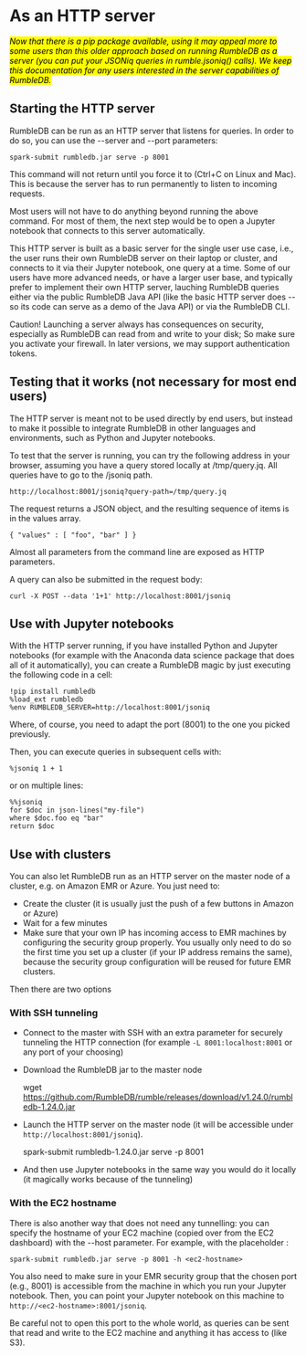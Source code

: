 # As an HTTP server

_<mark style="color:$warning;">Now that there is a pip package available, using it may appeal more to some users than this older approach based on running RumbleDB as a server (you can put your JSONiq queries in rumble.jsoniq() calls). We keep this documentation for any users interested in the server capabilities of RumbleDB.</mark>_

## Starting the HTTP server

RumbleDB can be run as an HTTP server that listens for queries. In order to do so, you can use the --server and --port parameters:

```
spark-submit rumbledb.jar serve -p 8001
```

This command will not return until you force it to (Ctrl+C on Linux and Mac). This is because the server has to run permanently to listen to incoming requests.

Most users will not have to do anything beyond running the above command. For most of them, the next step would be to open a Jupyter notebook that connects to this server automatically.

This HTTP server is built as a basic server for the single user use case, i.e., the user runs their own RumbleDB server on their laptop or cluster, and connects to it via their Jupyter notebook, one query at a time. Some of our users have more advanced needs, or have a larger user base, and typically prefer to implement their own HTTP server, lauching RumbleDB queries either via the public RumbleDB Java API (like the basic HTTP server does -- so its code can serve as a demo of the Java API) or via the RumbleDB CLI.

Caution! Launching a server always has consequences on security, especially as RumbleDB can read from and write to your disk; So make sure you activate your firewall. In later versions, we may support authentication tokens.

## Testing that it works (not necessary for most end users)

The HTTP server is meant not to be used directly by end users, but instead to make it possible to integrate RumbleDB in other languages and environments, such as Python and Jupyter notebooks.

To test that the server is running, you can try the following address in your browser, assuming you have a query stored locally at /tmp/query.jq. All queries have to go to the /jsoniq path.

```
http://localhost:8001/jsoniq?query-path=/tmp/query.jq
```

The request returns a JSON object, and the resulting sequence of items is in the values array.

```
{ "values" : [ "foo", "bar" ] }
```

Almost all parameters from the command line are exposed as HTTP parameters.

A query can also be submitted in the request body:

```
curl -X POST --data '1+1' http://localhost:8001/jsoniq
```

## Use with Jupyter notebooks

With the HTTP server running, if you have installed Python and Jupyter notebooks (for example with the Anaconda data science package that does all of it automatically), you can create a RumbleDB magic by just executing the following code in a cell:

```
!pip install rumbledb
%load_ext rumbledb
%env RUMBLEDB_SERVER=http://localhost:8001/jsoniq
```

Where, of course, you need to adapt the port (8001) to the one you picked previously.

Then, you can execute queries in subsequent cells with:

```
%jsoniq 1 + 1
```

or on multiple lines:

```
%%jsoniq
for $doc in json-lines("my-file")
where $doc.foo eq "bar"
return $doc

```

## Use with clusters

You can also let RumbleDB run as an HTTP server on the master node of a cluster, e.g. on Amazon EMR or Azure. You just need to:

* Create the cluster (it is usually just the push of a few buttons in Amazon or Azure)
* Wait for a few minutes
* Make sure that your own IP has incoming access to EMR machines by configuring the security group properly. You usually only need to do so the first time you set up a cluster (if your IP address remains the same), because the security group configuration will be reused for future EMR clusters.

Then there are two options

### With SSH tunneling

* Connect to the master with SSH with an extra parameter for securely tunneling the HTTP connection (for example `-L 8001:localhost:8001` or any port of your choosing)
*   Download the RumbleDB jar to the master node

    wget https://github.com/RumbleDB/rumble/releases/download/v1.24.0/rumbledb-1.24.0.jar
*   Launch the HTTP server on the master node (it will be accessible under `http://localhost:8001/jsoniq`).

    spark-submit rumbledb-1.24.0.jar serve -p 8001
* And then use Jupyter notebooks in the same way you would do it locally (it magically works because of the tunneling)

### With the EC2 hostname

There is also another way that does not need any tunnelling: you can specify the hostname of your EC2 machine (copied over from the EC2 dashboard) with the --host parameter. For example, with the placeholder :

```
spark-submit rumbledb.jar serve -p 8001 -h <ec2-hostname>
```

You also need to make sure in your EMR security group that the chosen port (e.g., 8001) is accessible from the machine in which you run your Jupyter notebook. Then, you can point your Jupyter notebook on this machine to `http://<ec2-hostname>:8001/jsoniq`.

Be careful not to open this port to the whole world, as queries can be sent that read and write to the EC2 machine and anything it has access to (like S3).
